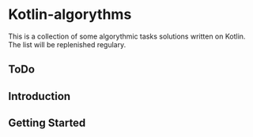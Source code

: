 Kotlin-algorythms
============================================

This is a collection of some algorythmic tasks solutions written on Kotlin.
The list will be replenished regulary.

ToDo
----

Introduction
------------

Getting Started
---------------
